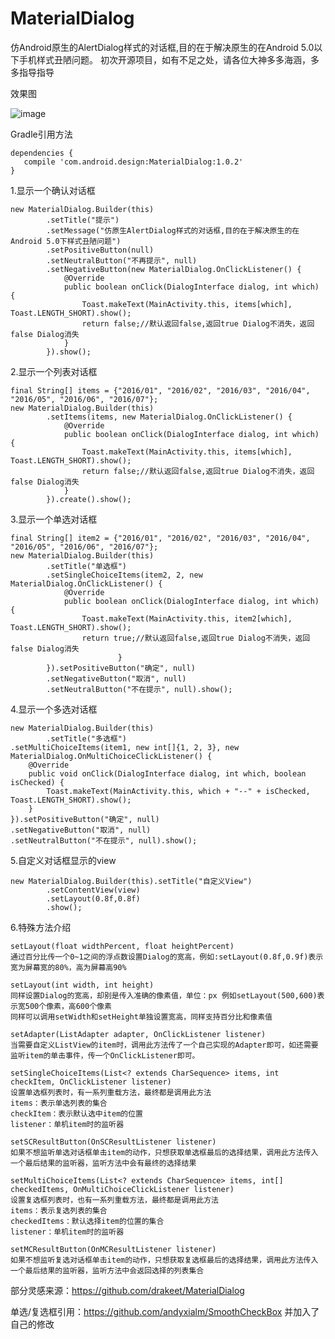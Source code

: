 # MaterialDialog
仿Android原生的AlertDialog样式的对话框,目的在于解决原生的在Android 5.0以下手机样式丑陋问题。
初次开源项目，如有不足之处，请各位大神多多海涵，多多指导指导

效果图

![image](https://github.com/liujingxing/MaterialDialogApplication/blob/master/screenRecord/screen.gif)

Gradle引用方法

    dependencies {
       compile 'com.android.design:MaterialDialog:1.0.2'
    }




1.显示一个确认对话框

    new MaterialDialog.Builder(this)
            .setTitle("提示")
            .setMessage("仿原生AlertDialog样式的对话框,目的在于解决原生的在Android 5.0下样式丑陋问题")
            .setPositiveButton(null)
            .setNeutralButton("不再提示", null)
            .setNegativeButton(new MaterialDialog.OnClickListener() {
                @Override
                public boolean onClick(DialogInterface dialog, int which) {
                    Toast.makeText(MainActivity.this, items[which], Toast.LENGTH_SHORT).show();
                    return false;//默认返回false,返回true Dialog不消失，返回false Dialog消失
                }
            }).show();
                        
2.显示一个列表对话框

    final String[] items = {"2016/01", "2016/02", "2016/03", "2016/04", "2016/05", "2016/06", "2016/07"};
    new MaterialDialog.Builder(this)
            .setItems(items, new MaterialDialog.OnClickListener() {
                @Override
                public boolean onClick(DialogInterface dialog, int which) {
                    Toast.makeText(MainActivity.this, items[which], Toast.LENGTH_SHORT).show();
                    return false;//默认返回false,返回true Dialog不消失，返回false Dialog消失
                }
            }).create().show();
                        
3.显示一个单选对话框
 
    final String[] item2 = {"2016/01", "2016/02", "2016/03", "2016/04", "2016/05", "2016/06", "2016/07"};
    new MaterialDialog.Builder(this)
            .setTitle("单选框")
            .setSingleChoiceItems(item2, 2, new MaterialDialog.OnClickListener() {
                @Override
                public boolean onClick(DialogInterface dialog, int which) {
                    Toast.makeText(MainActivity.this, item2[which], Toast.LENGTH_SHORT).show();
                    return true;//默认返回false,返回true Dialog不消失，返回false Dialog消失
                            }
            }).setPositiveButton("确定", null)
            .setNegativeButton("取消", null)
            .setNeutralButton("不在提示", null).show();

4.显示一个多选对话框

    new MaterialDialog.Builder(this)
            .setTitle("多选框")
    .setMultiChoiceItems(item1, new int[]{1, 2, 3}, new MaterialDialog.OnMultiChoiceClickListener() {
        @Override
        public void onClick(DialogInterface dialog, int which, boolean isChecked) {
            Toast.makeText(MainActivity.this, which + "--" + isChecked, Toast.LENGTH_SHORT).show();
        }
    }).setPositiveButton("确定", null)
    .setNegativeButton("取消", null)
    .setNeutralButton("不在提示", null).show();

5.自定义对话框显示的view

    new MaterialDialog.Builder(this).setTitle("自定义View")
            .setContentView(view)
            .setLayout(0.8f,0.8f)
            .show();

6.特殊方法介绍

    setLayout(float widthPercent, float heightPercent) 
    通过百分比传一个0~1之间的浮点数设置Dialog的宽高，例如:setLayout(0.8f,0.9f)表示宽为屏幕宽的80%，高为屏幕高90%
    
    setLayout(int width, int height)
    同样设置Dialog的宽高，却别是传入准确的像素值，单位：px 例如setLayout(500,600)表示宽500个像素，高600个像素
    同样可以调用setWidth和setHeight单独设置宽高，同样支持百分比和像素值

    setAdapter(ListAdapter adapter, OnClickListener listener)
    当需要自定义ListView的item时，调用此方法传了一个自己实现的Adapter即可，如还需要监听item的单击事件，传一个OnClickListener即可。

    setSingleChoiceItems(List<? extends CharSequence> items, int checkItem, OnClickListener listener)
    设置单选框列表时，有一系列重载方法，最终都是调用此方法
    items：表示单选列表的集合
    checkItem：表示默认选中item的位置
    listener：单机item时的监听器

    setSCResultButton(OnSCResultListener listener)
    如果不想监听单选对话框单击item的动作，只想获取单选框最后的选择结果，调用此方法传入一个最后结果的监听器，监听方法中会有最终的选择结果

    setMultiChoiceItems(List<? extends CharSequence> items, int[] checkedItems, OnMultiChoiceClickListener listener)
    设置复选框列表时，也有一系列重载方法，最终都是调用此方法
    items：表示复选列表的集合
    checkedItems：默认选择item的位置的集合
    listener：单机item时的监听器
    
    setMCResultButton(OnMCResultListener listener)
    如果不想监听复选对话框单击item的动作，只想获取复选框最后的选择结果，调用此方法传入一个最后结果的监听器，监听方法中会返回选择的列表集合
           
    

部分灵感来源：https://github.com/drakeet/MaterialDialog

单选/复选框引用：https://github.com/andyxialm/SmoothCheckBox  并加入了自己的修改


